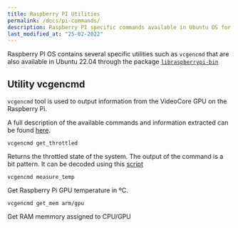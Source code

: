 ```yaml
---
title: Raspberry PI Utilities
permalink: /docs/pi-commands/
description: Raspberry PI specific commands available in Ubuntu OS for getting information about temperature and throttled status.
last_modified_at: "25-02-2022"
---
```


Raspberry PI OS contains several specific utilities such as `vcgencmd` that are also available in Ubuntu 22.04 through the package [`libraspberrypi-bin`](https://packages.ubuntu.com/jammy/libraspberrypi-bin)

## Utility vcgencmd

`vcgencmd` tool is used to output information from the VideoCore GPU on the Raspberry Pi.

A full description of the available commands and information extracted can be found [here](https://www.raspberrypi.org/documentation/computers/os.html#vcgencmd).

```shell
vcgencmd get_throttled
```

Returns the throttled state of the system. The output of the command is a bit pattern. It can be decoded using this [script](https://gist.github.com/aallan/0b03f5dcc65756dde6045c6e96c26459)

```shell
vcgencmd measure_temp
```

Get Raspberry Pi GPU temperature in ºC.

```shell
vcgencmd get_mem arm/gpu
```

Get RAM memmory assigned to CPU/GPU




